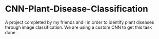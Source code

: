 # CNN-Plant-Disease-Classification
A project completed by my friends and I in order to identify plant diseases through image classification. We are using a custom CNN to get this task done. 
